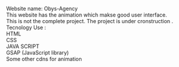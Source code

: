 Website name: Obys-Agency <br>
This website has the animation which makse good user interface. <br>
This is not the complete project. The project is under cronstruction .<br>
Tecnology Use : <br>
HTML <br>
CSS<br>
JAVA SCRIPT<br>
GSAP (JavaScript library) <br>
Some other cdns for animation<br>
